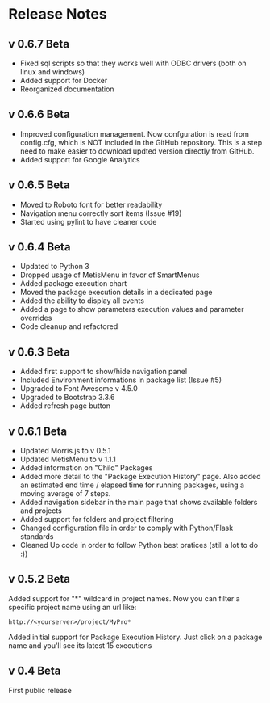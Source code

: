 # Release Notes

## v 0.6.7 Beta

* Fixed sql scripts so that they works well with ODBC drivers (both on linux and windows)
* Added support for Docker
* Reorganized documentation

## v 0.6.6 Beta

* Improved configuration management. Now confguration is read from config.cfg, which is NOT included in the GitHub repository. This is a step need to make easier to download updted version directly from GitHub. 
* Added support for Google Analytics

## v 0.6.5 Beta

* Moved to Roboto font for better readability
* Navigation menu correctly sort items (Issue #19)
* Started using pylint to have cleaner code

## v 0.6.4 Beta

* Updated to Python 3
* Dropped usage of MetisMenu in favor of SmartMenus
* Added package execution chart
* Moved the package execution details in a dedicated page
* Added the ability to display all events
* Added a page to show parameters execution values and parameter overrides
* Code cleanup and refactored

## v 0.6.3 Beta

* Added first support to show/hide navigation panel
* Included Environment informations in package list (Issue #5)
* Upgraded to Font Awesome v 4.5.0
* Upgraded to Bootstrap 3.3.6
* Added refresh page button

## v 0.6.1 Beta

* Updated Morris.js to v 0.5.1
* Updated MetisMenu to v 1.1.1
* Added information on "Child" Packages
* Added more detail to the "Package Execution History" page. Also added an estimated end time / elapsed time for running packages, using a moving average of 7 steps.
* Added navigation sidebar in the main page that shows available folders and projects
* Added support for folders and project filtering
* Changed configuration file in order to comply with Python/Flask standards
* Cleaned Up code in order to follow Python best pratices (still a lot to do :))

## v 0.5.2 Beta

Added support for "\*" wildcard in project names. Now you can filter a specific project name using an url like: 
```
http://<yourserver>/project/MyPro*
```
Added initial support for Package Execution History. Just click on a package name and you'll see its latest 15 executions

## v 0.4 Beta

First public release
